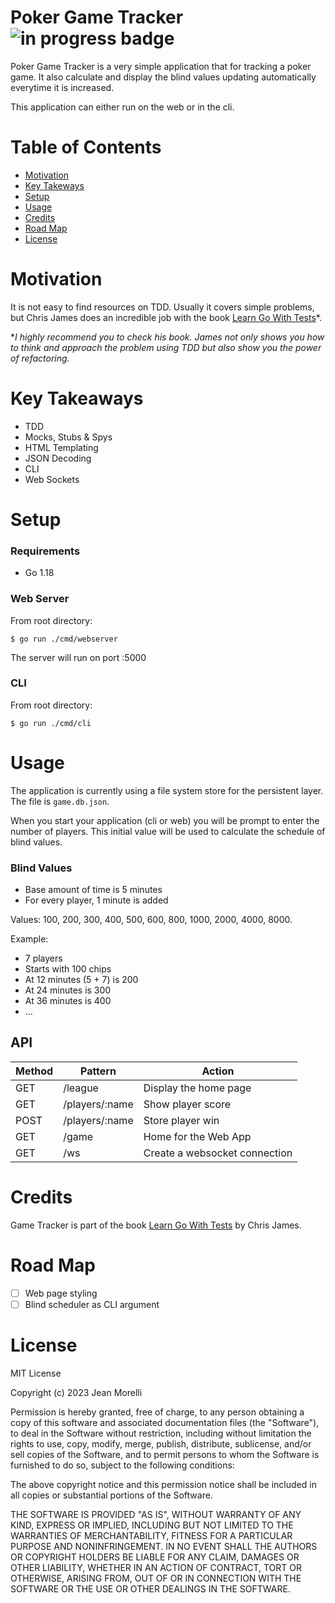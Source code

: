 # Poker Game Tracker ![in progress badge](https://badgen.net/badge/status/in%20progress/blue)

Poker Game Tracker is a very simple application that for tracking a poker game. It also calculate and display the blind values updating automatically everytime it is increased.

This application can either run on the web or in the cli. 

# Table of Contents
* [Motivation](#motivation)
* [Key Takeways](#key-takeaways)
* [Setup](#setup)
* [Usage](#usage)
* [Credits](#credits)
* [Road Map](#road-map)
* [License](#license)

# Motivation
It is not easy to find resources on TDD. Usually it covers simple problems, but Chris James does an incredible job with the book [Learn Go With Tests](https://quii.gitbook.io/learn-go-with-tests/)*.


*_I highly recommend you to check his book. James not only shows you how to think and approach the problem using TDD but also show you the power of refactoring._

# Key Takeaways
* TDD
* Mocks, Stubs & Spys
* HTML Templating
* JSON Decoding
* CLI
* Web Sockets


# Setup
### Requirements
* Go 1.18

### Web Server
From root directory:
```
$ go run ./cmd/webserver
```
The server will run on port :5000
### CLI
From root directory:
```
$ go run ./cmd/cli
```
# Usage
The application is currently using a file system store for the persistent layer. The file is `game.db.json`.

When you start your application (cli or web) you will be prompt to enter the number of players. This initial value will be used to calculate the schedule of blind values. 
### Blind Values
* Base amount of time is 5 minutes
* For every player, 1 minute is added

Values: 100, 200, 300, 400, 500, 600, 800, 1000, 2000, 4000, 8000.

Example: 
* 7 players
* Starts with 100 chips
* At 12 minutes (5 + 7) is 200
* At 24 minutes is 300
* At 36 minutes is 400
* ...
 

## API
<table>
<thead>
<tr>
<th>Method</th>
<th>Pattern</th>
<th>Action</th>
</tr>
</thead>

<tbody>
<tr>
<td>GET</td>
<td>/league</td>
<td>Display the home page</td>
</tr>

<tr>
<td>GET</td>
<td><span>/players/:name</span></td>
<td>Show player score</td>
</tr>

<tr>
<td>POST</td>
<td><span>/players/:name</span></td>
<td>Store player win</td>
</tr>

<tr>
<td>GET</td>
<td>/game</td>
<td>Home for the Web App</td>
</tr>

<tr>
<td>GET</td>
<td>/ws</td>
<td>Create a websocket connection</td>
</tr>

</tbody>
</table>

# Credits
Game Tracker is part of the book [Learn Go With Tests](https://quii.gitbook.io/learn-go-with-tests/) by Chris James.

# Road Map
- [ ] Web page styling
- [ ] Blind scheduler as CLI argument

# License
MIT License

Copyright (c) 2023 Jean Morelli

Permission is hereby granted, free of charge, to any person obtaining a copy
of this software and associated documentation files (the "Software"), to deal
in the Software without restriction, including without limitation the rights
to use, copy, modify, merge, publish, distribute, sublicense, and/or sell
copies of the Software, and to permit persons to whom the Software is
furnished to do so, subject to the following conditions:

The above copyright notice and this permission notice shall be included in all
copies or substantial portions of the Software.

THE SOFTWARE IS PROVIDED "AS IS", WITHOUT WARRANTY OF ANY KIND, EXPRESS OR
IMPLIED, INCLUDING BUT NOT LIMITED TO THE WARRANTIES OF MERCHANTABILITY,
FITNESS FOR A PARTICULAR PURPOSE AND NONINFRINGEMENT. IN NO EVENT SHALL THE
AUTHORS OR COPYRIGHT HOLDERS BE LIABLE FOR ANY CLAIM, DAMAGES OR OTHER
LIABILITY, WHETHER IN AN ACTION OF CONTRACT, TORT OR OTHERWISE, ARISING FROM,
OUT OF OR IN CONNECTION WITH THE SOFTWARE OR THE USE OR OTHER DEALINGS IN THE
SOFTWARE.
